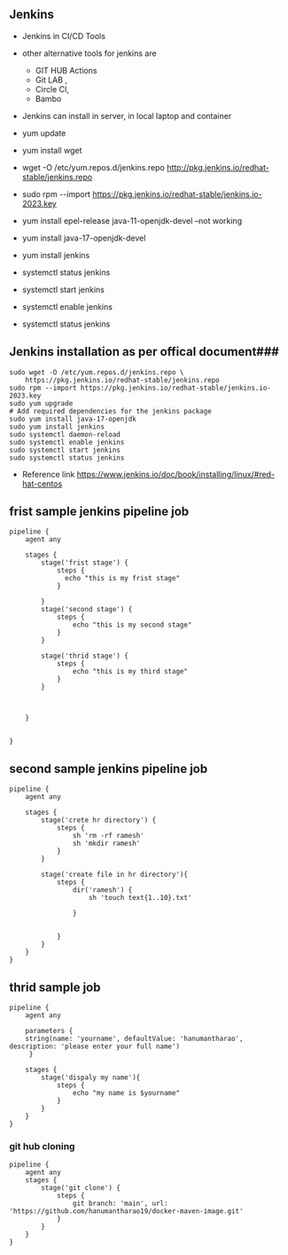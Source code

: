 ## Jenkins
 - Jenkins in CI/CD Tools
 - other alternative tools for jenkins are 
   -  GIT HUB Actions
   -  Git LAB ,
   -  Circle CI, 
   -  Bambo
- Jenkins can install in server, in local laptop and container

   




- yum update
-  yum install wget
-  wget -O /etc/yum.repos.d/jenkins.repo http://pkg.jenkins.io/redhat-stable/jenkins.repo
-  sudo rpm --import https://pkg.jenkins.io/redhat-stable/jenkins.io-2023.key
- yum install epel-release java-11-openjdk-devel –not working
- yum install java-17-openjdk-devel
-  yum install jenkins
- systemctl status jenkins
-  systemctl start jenkins
-  systemctl enable jenkins
-  systemctl status jenkins
## Jenkins installation as per offical document###
```
sudo wget -O /etc/yum.repos.d/jenkins.repo \
    https://pkg.jenkins.io/redhat-stable/jenkins.repo
sudo rpm --import https://pkg.jenkins.io/redhat-stable/jenkins.io-2023.key
sudo yum upgrade
# Add required dependencies for the jenkins package
sudo yum install java-17-openjdk
sudo yum install jenkins
sudo systemctl daemon-reload
sudo systemctl enable jenkins
sudo systemctl start jenkins
sudo systemctl status jenkins

```
- Reference link
  https://www.jenkins.io/doc/book/installing/linux/#red-hat-centos


## frist sample jenkins pipeline job
```
pipeline {
    agent any
    
    stages {
        stage('frist stage') {
            steps {
              echo "this is my frist stage"  
            }
            
        }
        stage('second stage') {
            steps {
                echo "this is my second stage"
            }
        }
        
        stage('thrid stage') {
            steps {
                echo "this is my third stage"
            }
        }
        
        
        
    }
    
    
}
```
## second sample jenkins pipeline job
```
pipeline {
    agent any
    
    stages {
        stage('crete hr directory') {
            steps {
                sh 'rm -rf ramesh'
                sh 'mkdir ramesh'
            }
        }
        
        stage('create file in hr directory'){
            steps {
                dir('ramesh') {
                    sh 'touch text{1..10}.txt'
                    
                }

                
            }
        }
    }
}
```
## thrid sample job
```
pipeline {
    agent any
    
    parameters {
    string(name: 'yourname', defaultValue: 'hanumantharao', description: 'please enter your full name')
     }
    
    stages {
        stage('dispaly my name'){
            steps {
                echo "my name is $yourname"
            }
        }
    }
}
```
### git hub cloning
```
pipeline {
    agent any
    stages {
        stage('git clone') {
            steps {
                git branch: 'main', url: 'https://github.com/hanumantharao19/docker-maven-image.git'
            }
        }
    }
}
```